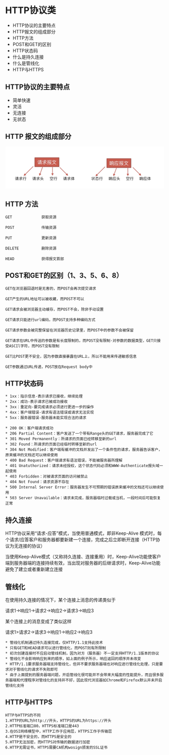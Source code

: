 # HTTP协议类

* HTTP协议的主要特点
* HTTP报文的组成部分
* HTTP方法
* POST和GET的区别
* HTTP状态码
* 什么是持久连接
* 什么是管线化
* HTTP与HTTPS

## HTTP协议的主要特点
* 简单快速
* 灵活
* 无连接
* 无状态

## HTTP 报文的组成部分
<img src="../screenshots/面试-HTTP协议类-报文.png"/>

## HTTP 方法
```
GET             获取资源

POST            传输资源

PUT             更新资源

DELETE          删除资源

HEAD            获得报文首部
```

## POST和GET的区别（1、3、5、6、8）
```
GET在浏览器回退时是无害的，而POST会再次提交请求

GET产生的URL地址可以被收藏，而POST不可以

GET请求会被浏览器主动缓存，而POST不会，除非手动设置

GET请求只能进行url编码，而POST支持多种编码方式

GET请求参数会被完整保留在浏览器历史记录里，而POST中的参数不会被保留

GET请求在URL中传送的参数是有长度限制的，而POST没有限制·对参数的数据类型，GET只接受ASCIl字符，而POST没有限制

GET比POST更不安全，因为参数直接暴露在URL上，所以不能用来传递敏感信息

GET参数通过URL传递，POST放在Request body中
```

## HTTP状态码
```
* 1xx：指示信息-表示请求已接收，继续处理
* 2xx：成功-表示请求已被成功接收
* 3xx：重定向-要完成请求必须进行更进一步的操作
* 4xx：客户端错误-请求有语法错误或请求无法实现
* 5xx：服务器错误-服务器未能实现合法的请求

* 200 OK：客户端请求成功
* 206 Partial Content：客户发送了一个带有Range头的GET请求，服务器完成了它
* 301 Moved Permanently：所请求的页面已经转移至新的url
* 302 Found：所请求的页面已经临时转移至新的url
* 304 Not Modified：客户端有缓冲的文档并发出了一个条件性的请求，服务器告诉客户，原来缓冲的文档还可以继续使用
* 400 Bad Request：客户端请求有语法错误，不能被服务器所理解
* 401 Unatuthorized：请求未经授权，这个状态代码必须和WWW-Authenticate报头域一起使用
* 403 Forbidden：对被请求页面的访问被禁止
* 404 Not Found：请求资源不存在
* 500 Internal Server Error：服务器发生不可预期的错误原来缓冲的文档还可以继续使用
* 503 Server Unavailable：请求未完成，服务器临时过载或当机，一段时间后可能恢复正常
```

## 持久连接
HTTP协议采用“请求-应答”模式，当使用普通模式，即非Keep-Alive 模式时，每个请求/应答客户和服务器都要新建一个连接，完成之后立即断开连接（HTTP协议为无连接的协议）

当使用Keep-Alive模式（又称持久连接、连接重用）时，Keep-Alive功能使客户端到服务器端的连接持续有效，当出现对服务器的后继请求时，Keep-Alive功能避免了建立或者重新建立连接

## 管线化
在使用持久连接的情况下，某个连接上消息的传递类似于

请求1->响应1->请求2->响应2->请求3->响应3

某个连接上的消息变成了类似这样

请求1>请求2->请求3->响应1->响应2->响应3
```
* 管线化机制通过持久连接完成，仅HTTP/1.1支持此技术
* 只有GET和HEAD请求可以进行管线化，而POST则有所限制
* 初次创建连接时不应启动管线机制，因为对方（服务器）不一定支持HTTP/1.1版本的协议
* 管线化不会影响响应到来的顺序，如上面的例子所示，响应返回的顺序并未改变
* HTTP/1.1要求服务器端支持管线化，但并不要求服务器端也对响应进行管线化处理，只是要求对于管线化的请求不失败即可
* 由于上面提到的服务器端问题，开启管线化很可能并不会带来大幅度的性能提升，而且很多服务器端和代理程序对管线化的支持并不好，因此现代浏览器如Chrome和Firefox默认并未开启管线化支持
```

## HTTP与HTTPS
```
HTTP与HTTPS的不同
1.HTTP的URL为http://开头，HTTPS的URL为https://开头
2.HTTP标准端口80，HTTPS标准端口是443
3.在OSI网络模型中，HTTP工作于应用层，HTTPS工作于传输层
4.HTTP是不安全的，而HTTPS是安全的
5.HTTP无法加密，而HTTPS对传输的数据进行加密
6.HTTP无需证书，HTTPS需要CA机构wosign颁发的SSL证书
```